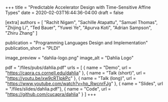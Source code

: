 +++
title = "Predictable Accelerator Design with Time-Sensitive Affine Types"
date = 2020-02-03T16:44:36-04:00
draft = false

[extra]
authors = [
  "Rachit Nigam",
  "Sachille Atapattu",
  "Samuel Thomas",
  "Zhijing Li",
  "Ted Bauer",
  "Yuwei Ye",
  "Apurva Koti",
  "Adrian Sampson",
  "Zhiru Zhang"
]

publication = "Programming Languages Design and Implementation"
publication_short = "PLDI"

image_preview = "dahlia-logo.png"
image_alt = "Dahlia Logo"

pdf = "/files/pubs/dahlia.pdf"
urls = [
  { name = "Demo", url = "https://capra.cs.cornell.edu/dahlia" },
  { name = "Talk (short)", url = "https://youtu.be/xw9cRTIpkPc" },
  { name = "Talk (long)", url = "https://www.youtube.com/watch?v=hp_RwcnrFJg" },
  { name = "Slides", url = "/files/slides/dahlia.pdf"},
  { name = "Code", url = "https://github.com/cucapra/dahlia" }
]
+++
